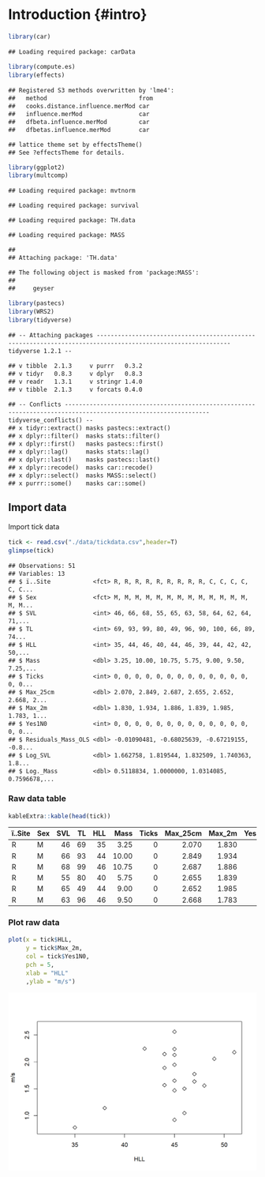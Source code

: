 # Introduction {#intro}


```r
library(car)
```

```
## Loading required package: carData
```

```r
library(compute.es)
library(effects)
```

```
## Registered S3 methods overwritten by 'lme4':
##   method                          from
##   cooks.distance.influence.merMod car 
##   influence.merMod                car 
##   dfbeta.influence.merMod         car 
##   dfbetas.influence.merMod        car
```

```
## lattice theme set by effectsTheme()
## See ?effectsTheme for details.
```

```r
library(ggplot2)
library(multcomp)
```

```
## Loading required package: mvtnorm
```

```
## Loading required package: survival
```

```
## Loading required package: TH.data
```

```
## Loading required package: MASS
```

```
## 
## Attaching package: 'TH.data'
```

```
## The following object is masked from 'package:MASS':
## 
##     geyser
```

```r
library(pastecs)
library(WRS2)
library(tidyverse)
```

```
## -- Attaching packages ------------------------------------------------------------------------------------------------------------ tidyverse 1.2.1 --
```

```
## v tibble  2.1.3     v purrr   0.3.2
## v tidyr   0.8.3     v dplyr   0.8.3
## v readr   1.3.1     v stringr 1.4.0
## v tibble  2.1.3     v forcats 0.4.0
```

```
## -- Conflicts --------------------------------------------------------------------------------------------------------------- tidyverse_conflicts() --
## x tidyr::extract() masks pastecs::extract()
## x dplyr::filter()  masks stats::filter()
## x dplyr::first()   masks pastecs::first()
## x dplyr::lag()     masks stats::lag()
## x dplyr::last()    masks pastecs::last()
## x dplyr::recode()  masks car::recode()
## x dplyr::select()  masks MASS::select()
## x purrr::some()    masks car::some()
```

## Import data

Import tick data


```r
tick <- read.csv("./data/tickdata.csv",header=T)
glimpse(tick)
```

```
## Observations: 51
## Variables: 13
## $ ï..Site            <fct> R, R, R, R, R, R, R, R, R, C, C, C, C, C, C...
## $ Sex                <fct> M, M, M, M, M, M, M, M, M, M, M, M, M, M, M...
## $ SVL                <int> 46, 66, 68, 55, 65, 63, 58, 64, 62, 64, 71,...
## $ TL                 <int> 69, 93, 99, 80, 49, 96, 90, 100, 66, 89, 74...
## $ HLL                <int> 35, 44, 46, 40, 44, 46, 39, 44, 42, 42, 50,...
## $ Mass               <dbl> 3.25, 10.00, 10.75, 5.75, 9.00, 9.50, 7.25,...
## $ Ticks              <int> 0, 0, 0, 0, 0, 0, 0, 0, 0, 0, 0, 0, 0, 0, 0...
## $ Max_25cm           <dbl> 2.070, 2.849, 2.687, 2.655, 2.652, 2.668, 2...
## $ Max_2m             <dbl> 1.830, 1.934, 1.886, 1.839, 1.985, 1.783, 1...
## $ Yes1N0             <int> 0, 0, 0, 0, 0, 0, 0, 0, 0, 0, 0, 0, 0, 0, 0...
## $ Residuals_Mass_OLS <dbl> -0.01090481, -0.68025639, -0.67219155, -0.8...
## $ Log_SVL            <dbl> 1.662758, 1.819544, 1.832509, 1.740363, 1.8...
## $ Log._Mass          <dbl> 0.5118834, 1.0000000, 1.0314085, 0.7596678,...
```

### Raw data table


```r
kableExtra::kable(head(tick))
```

<table>
 <thead>
  <tr>
   <th style="text-align:left;"> ï..Site </th>
   <th style="text-align:left;"> Sex </th>
   <th style="text-align:right;"> SVL </th>
   <th style="text-align:right;"> TL </th>
   <th style="text-align:right;"> HLL </th>
   <th style="text-align:right;"> Mass </th>
   <th style="text-align:right;"> Ticks </th>
   <th style="text-align:right;"> Max_25cm </th>
   <th style="text-align:right;"> Max_2m </th>
   <th style="text-align:right;"> Yes1N0 </th>
   <th style="text-align:right;"> Residuals_Mass_OLS </th>
   <th style="text-align:right;"> Log_SVL </th>
   <th style="text-align:right;"> Log._Mass </th>
  </tr>
 </thead>
<tbody>
  <tr>
   <td style="text-align:left;"> R </td>
   <td style="text-align:left;"> M </td>
   <td style="text-align:right;"> 46 </td>
   <td style="text-align:right;"> 69 </td>
   <td style="text-align:right;"> 35 </td>
   <td style="text-align:right;"> 3.25 </td>
   <td style="text-align:right;"> 0 </td>
   <td style="text-align:right;"> 2.070 </td>
   <td style="text-align:right;"> 1.830 </td>
   <td style="text-align:right;"> 0 </td>
   <td style="text-align:right;"> -0.0109048 </td>
   <td style="text-align:right;"> 1.662758 </td>
   <td style="text-align:right;"> 0.5118834 </td>
  </tr>
  <tr>
   <td style="text-align:left;"> R </td>
   <td style="text-align:left;"> M </td>
   <td style="text-align:right;"> 66 </td>
   <td style="text-align:right;"> 93 </td>
   <td style="text-align:right;"> 44 </td>
   <td style="text-align:right;"> 10.00 </td>
   <td style="text-align:right;"> 0 </td>
   <td style="text-align:right;"> 2.849 </td>
   <td style="text-align:right;"> 1.934 </td>
   <td style="text-align:right;"> 0 </td>
   <td style="text-align:right;"> -0.6802564 </td>
   <td style="text-align:right;"> 1.819544 </td>
   <td style="text-align:right;"> 1.0000000 </td>
  </tr>
  <tr>
   <td style="text-align:left;"> R </td>
   <td style="text-align:left;"> M </td>
   <td style="text-align:right;"> 68 </td>
   <td style="text-align:right;"> 99 </td>
   <td style="text-align:right;"> 46 </td>
   <td style="text-align:right;"> 10.75 </td>
   <td style="text-align:right;"> 0 </td>
   <td style="text-align:right;"> 2.687 </td>
   <td style="text-align:right;"> 1.886 </td>
   <td style="text-align:right;"> 0 </td>
   <td style="text-align:right;"> -0.6721915 </td>
   <td style="text-align:right;"> 1.832509 </td>
   <td style="text-align:right;"> 1.0314085 </td>
  </tr>
  <tr>
   <td style="text-align:left;"> R </td>
   <td style="text-align:left;"> M </td>
   <td style="text-align:right;"> 55 </td>
   <td style="text-align:right;"> 80 </td>
   <td style="text-align:right;"> 40 </td>
   <td style="text-align:right;"> 5.75 </td>
   <td style="text-align:right;"> 0 </td>
   <td style="text-align:right;"> 2.655 </td>
   <td style="text-align:right;"> 1.839 </td>
   <td style="text-align:right;"> 0 </td>
   <td style="text-align:right;"> -0.8496130 </td>
   <td style="text-align:right;"> 1.740363 </td>
   <td style="text-align:right;"> 0.7596678 </td>
  </tr>
  <tr>
   <td style="text-align:left;"> R </td>
   <td style="text-align:left;"> M </td>
   <td style="text-align:right;"> 65 </td>
   <td style="text-align:right;"> 49 </td>
   <td style="text-align:right;"> 44 </td>
   <td style="text-align:right;"> 9.00 </td>
   <td style="text-align:right;"> 0 </td>
   <td style="text-align:right;"> 2.652 </td>
   <td style="text-align:right;"> 1.985 </td>
   <td style="text-align:right;"> 0 </td>
   <td style="text-align:right;"> -1.3092888 </td>
   <td style="text-align:right;"> 1.812913 </td>
   <td style="text-align:right;"> 0.9542425 </td>
  </tr>
  <tr>
   <td style="text-align:left;"> R </td>
   <td style="text-align:left;"> M </td>
   <td style="text-align:right;"> 63 </td>
   <td style="text-align:right;"> 96 </td>
   <td style="text-align:right;"> 46 </td>
   <td style="text-align:right;"> 9.50 </td>
   <td style="text-align:right;"> 0 </td>
   <td style="text-align:right;"> 2.668 </td>
   <td style="text-align:right;"> 1.783 </td>
   <td style="text-align:right;"> 0 </td>
   <td style="text-align:right;"> -0.0673537 </td>
   <td style="text-align:right;"> 1.799341 </td>
   <td style="text-align:right;"> 0.9777236 </td>
  </tr>
</tbody>
</table>

### Plot raw data


```r
plot(x = tick$HLL,
     y = tick$Max_2m,
     col = tick$Yes1N0,
     pch = 5,
     xlab = "HLL"
     ,ylab = "m/s")
```

<img src="01-intro_files/figure-html/unnamed-chunk-4-1.png" width="672" />
